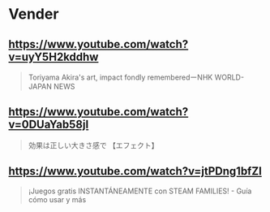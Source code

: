 # Vender

## https://www.youtube.com/watch?v=uyY5H2kddhw

> Toriyama Akira's art, impact fondly rememberedーNHK WORLD-JAPAN NEWS

## https://www.youtube.com/watch?v=0DUaYab58jI

> 効果は正しい大きさ感で 【エフェクト】

## https://www.youtube.com/watch?v=jtPDng1bfZI

> ¡Juegos gratis INSTANTÁNEAMENTE con STEAM FAMILIES! - Guía cómo usar y más 
